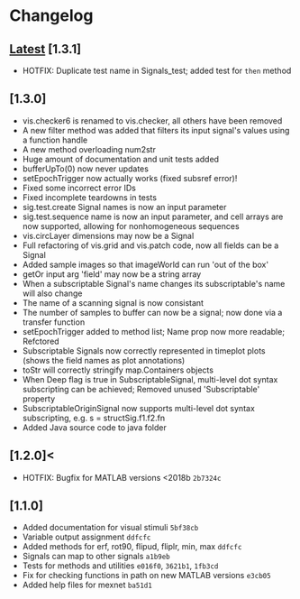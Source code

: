 # Changelog

## [Latest](https://github.com/cortex-lab/signals/commits/master) [1.3.1]

- HOTFIX: Duplicate test name in Signals_test; added test for `then` method

## [1.3.0]

- vis.checker6 is renamed to vis.checker, all others have been removed
- A new filter method was added that filters its input signal's values using a function handle
- A new method overloading num2str
- Huge amount of documentation and unit tests added
- bufferUpTo(0) now never updates
- setEpochTrigger now actually works (fixed subsref error)!
- Fixed some incorrect error IDs
- Fixed incomplete teardowns in tests
- sig.test.create Signal names is now an input parameter
- sig.test.sequence name is now an input parameter, and cell arrays are now supported, allowing for nonhomogeneous sequences
- vis.circLayer dimensions may now be a Signal
- Full refactoring of vis.grid and vis.patch code, now all fields can be a Signal
- Added sample images so that imageWorld can run 'out of the box'
- getOr input arg 'field' may now be a string array
- When a subscriptable Signal's name changes its subscriptable's name will also change
- The name of a scanning signal is now consistant
- The number of samples to buffer can now be a signal; now done via a transfer function
- setEpochTrigger added to method list; Name prop now more readable; Refctored
- Subscriptable Signals now correctly represented in timeplot plots (shows the field names as plot annotations)
- toStr will correctly stringify map.Containers objects
- When Deep flag is true in SubscriptableSignal, multi-level dot syntax subscripting can be achieved;
Removed unused 'Subscriptable' property
- SubscriptableOriginSignal now supports multi-level dot syntax subscripting, e.g. s = structSig.f1.f2.fn
- Added Java source code to java folder

## [1.2.0]<

- HOTFIX: Bugfix for MATLAB versions <2018b `2b7324c`

## [1.1.0]

- Added documentation for visual stimuli `5bf38cb`
- Variable output assignment `ddfcfc`
- Added methods for erf, rot90, flipud, fliplr, min, max `ddfcfc`
- Signals can map to other signals `a1b9eb`
- Tests for methods and utilities `e016f0`, `3621b1`, `1fb3cd`
- Fix for checking functions in path on new MATLAB versions `e3cb05`
- Added help files for mexnet `ba51d1`